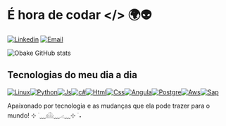 # É hora de codar </> 🌍👽

[![Linkedin](https://img.shields.io/badge/LinkedIn-0077B5?style=for-the-badge&logo=linkedin&logoColor=white)](https://www.linkedin.com/in/maiki-ferreira/)
[![Email](https://img.shields.io/badge/Gmail-D14836?style=for-the-badge&logo=gmail&logoColor=white)](linkmaiki92@gmail.com)

![Obake GitHub stats](https://github-readme-stats.vercel.app/api?username=Obake00&show_icons=true&theme=merko)

## Tecnologias do meu dia a dia

[![Linux](https://img.shields.io/badge/Linux-FCC624?style=for-the-badge&logo=linux&logoColor=black)]()[![Python](https://img.shields.io/badge/Python-3776AB?style=for-the-badge&logo=python&logoColor=white)]()[![Js](https://img.shields.io/badge/JavaScript-F7DF1E?style=for-the-badge&logo=javascript&logoColor=black)]()[![c#](https://img.shields.io/badge/C%23-239120?style=for-the-badge&logo=c-sharp&logoColor=white)]()[![Html](https://img.shields.io/badge/HTML5-E34F26?style=for-the-badge&logo=html5&logoColor=white)]()[![Css](https://img.shields.io/badge/CSS3-1572B6?style=for-the-badge&logo=css3&logoColor=white)]()[![Angula](https://img.shields.io/badge/AngularJS-E23237?style=for-the-badge&logo=angularjs&logoColor=white)]()[![Postgre](https://img.shields.io/badge/PostgreSQL-316192?style=for-the-badge&logo=postgresql&logoColor=white)]()[![Aws](https://img.shields.io/badge/Amazon_AWS-232F3E?style=for-the-badge&logo=amazon-aws&logoColor=white)]()[![Sap](    https://img.shields.io/badge/SAP-0FAAFF?style=for-the-badge&logo=sap&logoColor=white)]()

Apaixonado por tecnologia e as mudanças que ela pode trazer para o mundo! ⊹ ࣪ ﹏𓊝﹏𓂁﹏⊹ ࣪ ˖
